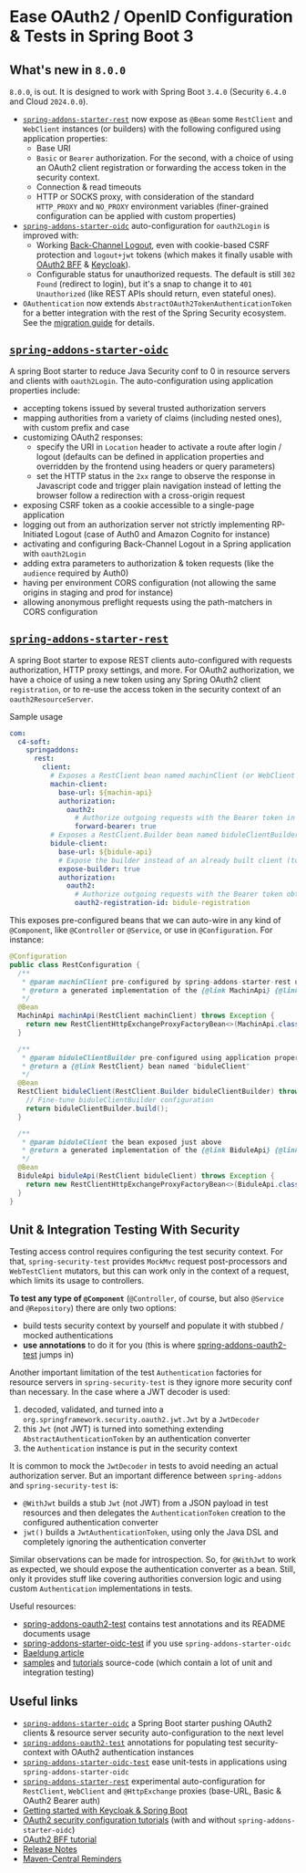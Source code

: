 # Ease OAuth2 / OpenID Configuration & Tests in Spring Boot 3 

## What's new in `8.0.0`

`8.0.0`, is out. It is designed to work with Spring Boot `3.4.0` (Security `6.4.0` and Cloud `2024.0.0`).

- [`spring-addons-starter-rest`](https://github.com/ch4mpy/spring-addons/tree/master/spring-addons-starter-rest) now expose as `@Bean` some `RestClient` and `WebClient` instances (or builders) with the following configured using application properties:
  - Base URI
  - `Basic` or `Bearer` authorization. For the second, with a choice of using an OAuth2 client registration or forwarding the access token in the security context.
  - Connection & read timeouts
  - HTTP or SOCKS proxy, with consideration of the standard `HTTP_PROXY` and `NO_PROXY` environment variables (finer-grained configuration can be applied with custom properties)
- [`spring-addons-starter-oidc`](https://github.com/ch4mpy/spring-addons/tree/master/spring-addons-starter-oidc) auto-configuration for `oauth2Login` is improved with:
  - Working [Back-Channel Logout](https://openid.net/specs/openid-connect-backchannel-1_0.html), even with cookie-based CSRF protection and `logout+jwt` tokens (which makes it finally usable with [OAuth2 BFF](https://www.baeldung.com/spring-cloud-gateway-bff-oauth2) & [Keycloak](https://www.baeldung.com/spring-boot-keycloak)).
  - Configurable status for unauthorized requests. The default is still `302 Found` (redirect to login), but it's a snap to change it to `401 Unauthorized` (like REST APIs should return, even stateful ones).
- `OAuthentication` now extends `AbstractOAuth2TokenAuthenticationToken` for a better integration with the rest of the Spring Security ecosystem. See the [migration guide](https://github.com/ch4mpy/spring-addons/tree/master/migrate-to-8.0.0.md) for details.

## [`spring-addons-starter-oidc`](https://github.com/ch4mpy/spring-addons/tree/master/spring-addons-starter-oidc)

A spring Boot starter to reduce Java Security conf to 0 in resource servers and clients with `oauth2Login`. The auto-configuration using application properties include:
- accepting tokens issued by several trusted authorization servers
- mapping authorities from a variety of claims (including nested ones), with custom prefix and case
- customizing OAuth2 responses:
  - specify the URI in `Location` header to activate a route after login / logout (defaults can be defined in application properties and overridden by the frontend using headers or query parameters)
  - set the HTTP status in the `2xx` range to observe the response in Javascript code and trigger plain navigation instead of letting the browser follow a redirection with a cross-origin request
- exposing CSRF token as a cookie accessible to a single-page application
- logging out from an authorization server not strictly implementing RP-Initiated Logout (case of Auth0 and Amazon Cognito for instance)
- activating and configuring Back-Channel Logout in a Spring application with `oauth2Login`
- adding extra parameters to authorization & token requests (like the `audience` required by Auth0)
- having per environment CORS configuration (not allowing the same origins in staging and prod for instance)
- allowing anonymous preflight requests using the path-matchers in CORS configuration

## [`spring-addons-starter-rest`](https://github.com/ch4mpy/spring-addons/tree/master/spring-addons-starter-rest)

A spring Boot starter to expose REST clients auto-configured with requests authorization, HTTP proxy settings, and more. For OAuth2 authorization, we have a choice of using a new token using any Spring OAuth2 client `registration`, or to re-use the access token in the security context of an `oauth2ResourceServer`.

Sample usage
```yaml
com:
  c4-soft:
    springaddons:
      rest:
        client:
          # Exposes a RestClient bean named machinClient (or WebClient in a WebFlux app)
          machin-client:
            base-url: ${machin-api}
            authorization:
              oauth2:
                # Authorize outgoing requests with the Bearer token in the security context (possible only in a resource server app)
                forward-bearer: true
          # Exposes a RestClient.Builder bean named biduleClientBuilder (mind the "expose-builder: true")
          bidule-client:
            base-url: ${bidule-api}
            # Expose the builder instead of an already built client (to fine tune its conf)
            expose-builder: true
            authorization:
              oauth2:
                # Authorize outgoing requests with the Bearer token obtained using an OAuth2 client registration
                oauth2-registration-id: bidule-registration
```
This exposes pre-configured beans that we can auto-wire in any kind of `@Component`, like `@Controller` or `@Service`, or use in `@Configuration`. For instance:
```java
@Configuration
public class RestConfiguration {
  /** 
   * @param machinClient pre-configured by spring-addons-starter-rest using application properties
   * @return a generated implementation of the {@link MachinApi} {@link HttpExchange &#64;HttpExchange}, exposed as a bean named "machinApi".
   */
  @Bean
  MachinApi machinApi(RestClient machinClient) throws Exception {
    return new RestClientHttpExchangeProxyFactoryBean<>(MachinApi.class, machinClient).getObject();
  }

  /** 
   * @param biduleClientBuilder pre-configured using application properties
   * @return a {@link RestClient} bean named "biduleClient"
   */
  @Bean
  RestClient biduleClient(RestClient.Builder biduleClientBuilder) throws Exception {
    // Fine-tune biduleClientBuilder configuration
    return biduleClientBuilder.build();
  }

  /** 
   * @param biduleClient the bean exposed just above
   * @return a generated implementation of the {@link BiduleApi} {@link HttpExchange &#64;HttpExchange}, exposed as a bean named "biduleApi".
   */
  @Bean
  BiduleApi biduleApi(RestClient biduleClient) throws Exception {
    return new RestClientHttpExchangeProxyFactoryBean<>(BiduleApi.class, biduleClient).getObject();
  }
}
```

## Unit & Integration Testing With Security

Testing access control requires configuring the test security context.  For that, `spring-security-test` provides `MockMvc` request post-processors and `WebTestClient` mutators, but this can work only in the context of a request, which limits its usage to controllers.

**To test any type of `@Component`** (`@Controller`, of course, but also `@Service` and `@Repository`) there are  only two options:
- build tests security context by yourself and populate it with stubbed / mocked authentications
- **use annotations** to do it for you (this is where [spring-addons-oauth2-test](https://github.com/ch4mpy/spring-addons/tree/master/spring-addons-oauth2-test) jumps in)

Another important limitation of the test `Authentication` factories for resource servers in `spring-security-test` is they ignore more security conf than necessary. In the case where a JWT decoder is used:
1. decoded, validated, and turned into a `org.springframework.security.oauth2.jwt.Jwt` by a `JwtDecoder`
2. this `Jwt` (not JWT) is turned into something extending `AbstractAuthenticationToken` by an authentication converter
3. the `Authentication` instance is put in the security context

It is common to mock the `JwtDecoder` in tests to avoid needing an actual authorization server. But an important difference between `spring-addons` and `spring-security-test` is:
- `@WithJwt` builds a stub `Jwt` (not JWT) from a JSON payload  in test resources and then delegates the `AuthenticationToken` creation to the configured authentication converter
- `jwt()` builds a `JwtAuthenticationToken`, using only the Java DSL and completely ignoring the authentication converter

Similar observations can be made for introspection. So, for `@WithJwt` to work as expected, we should expose the authentication converter as a bean. Still, only it provides stuff like covering authorities conversion logic and using custom `Authentication` implementations in tests.

Useful resources:
- [spring-addons-oauth2-test](https://github.com/ch4mpy/spring-addons/tree/master/spring-addons-oauth2-test) contains test annotations and its README documents usage
- [spring-addons-starter-oidc-test](https://github.com/ch4mpy/spring-addons/tree/master/spring-addons-starter-oidc-test) if you use `spring-addons-starter-oidc`
- [Baeldung article](https://www.baeldung.com/spring-oauth-testing-access-control)
- [samples](https://github.com/ch4mpy/spring-addons/tree/master/samples) and [tutorials](https://github.com/ch4mpy/spring-addons/tree/master/samples/tutorials) source-code (which contain a lot of unit and integration testing)

## Useful links
- [`spring-addons-starter-oidc`](https://github.com/ch4mpy/spring-addons/tree/master/spring-addons-starter-oidc) a Spring Boot starter pushing OAuth2 clients & resource server security auto-configuration to the next level
- [`spring-addons-oauth2-test`](https://github.com/ch4mpy/spring-addons/tree/master/spring-addons-oauth2-test) annotations for populating test security-context with OAuth2 authentication instances
- [`spring-addons-starter-oidc-test`](https://github.com/ch4mpy/spring-addons/tree/master/spring-addons-starter-oidc-test) ease unit-tests in applications using `spring-addons-starter-oidc`
- [`spring-addons-starter-rest`](https://github.com/ch4mpy/spring-addons/tree/master/spring-addons-starter-rest) experimental auto-configuration for `RestClient`, `WebClient` and `@HttpExchange` proxies (base-URL, Basic & OAuth2 Bearer auth)
- [Getting started with Keycloak & Spring Boot](https://www.baeldung.com/spring-boot-keycloak)
- [OAuth2 security configuration tutorials](https://github.com/ch4mpy/spring-addons/tree/master/samples/tutorials#securing-spring-applications-with-oauth2) (with and without `spring-addons-starter-oidc`)
- [OAuth2 BFF tutorial](https://www.baeldung.com/spring-cloud-gateway-bff-oauth2)
- [Release Notes](https://github.com/ch4mpy/spring-addons/tree/master/release-notes.md)
- [Maven-Central Reminders](https://github.com/ch4mpy/spring-addons/tree/master/maven-central.md)
